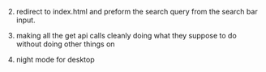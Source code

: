2. redirect to index.html and preform the search query from the search bar input.

4. making all the get api calls cleanly doing what they suppose to do without doing other things on 

5. night mode for desktop
